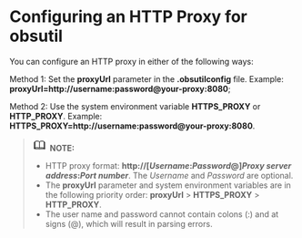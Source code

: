 # Configuring an HTTP Proxy for obsutil<a name="EN-US_TOPIC_0183789343"></a>

You can configure an HTTP proxy in either of the following ways:

Method 1: Set the  **proxyUrl**  parameter in the  **.obsutilconfig**  file. Example:  **proxyUrl=http://username:password@your-proxy:8080**;

Method 2: Use the system environment variable  **HTTPS\_PROXY**  or  **HTTP\_PROXY**. Example:  **HTTPS\_PROXY=http://username:password@your-proxy:8080**.

>![](public_sys-resources/icon-note.gif) **NOTE:**   
>-   HTTP proxy format:  **http://\[_Username_:_Password_@\]_Proxy server address_:_Port number_**. The  _Username_  and  _Password_  are optional.  
>-   The  **proxyUrl**  parameter and system environment variables are in the following priority order:  **proxyUrl**  \>  **HTTPS\_PROXY**  \>  **HTTP\_PROXY**.  
>-   The user name and password cannot contain colons \(:\) and at signs \(@\), which will result in parsing errors.  

